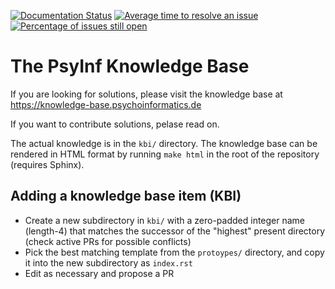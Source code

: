 [![Documentation Status](https://readthedocs.org/projects/psyinf-knowledge-base/badge/?version=latest&style=for-the-badge)](https://knowledge-base.psychoinformatics.de/?badge=latest)
[![Average time to resolve an issue](http://isitmaintained.com/badge/resolution/psychoinformatics-de/knowledge-base.svg)](http://isitmaintained.com/project/psychoinformatics-de/knowledge-base "Average time to resolve an issue")
[![Percentage of issues still open](http://isitmaintained.com/badge/open/psychoinformatics-de/knowledge-base.svg)](http://isitmaintained.com/project/psychoinformatics-de/knowledge-base "Percentage of issues still open")


# The PsyInf Knowledge Base

If you are looking for solutions, please visit the knowledge base at
https://knowledge-base.psychoinformatics.de

If you want to contribute solutions, pelase read on.


The actual knowledge is in the `kbi/` directory. The knowledge base can be
rendered in HTML format by running `make html` in the root of the repository
(requires Sphinx).

## Adding a knowledge base item (KBI)

- Create a new subdirectory in `kbi/` with a zero-padded integer name
  (length-4) that matches the successor of the "highest" present directory
  (check active PRs for possible conflicts)
- Pick the best matching template from the `protoypes/` directory, and copy it
  into the new subdirectory as `index.rst`
- Edit as necessary and propose a PR


